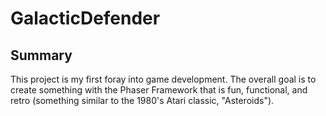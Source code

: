 # GalacticDefender

## Summary
This project is my first foray into game development. The overall goal is to create something with the Phaser Framework that is fun,
functional, and retro (something similar to the 1980's Atari classic, "Asteroids").
